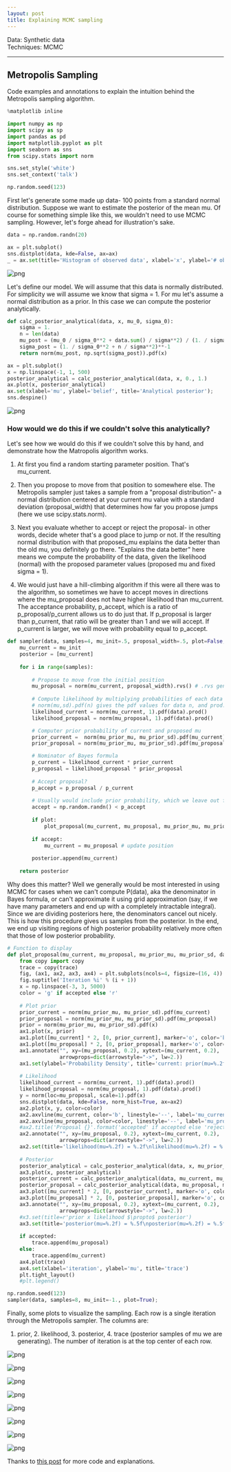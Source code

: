 ```yaml
---
layout: post
title: Explaining MCMC sampling
---
```


Data: Synthetic data  
Techniques: MCMC


---

## Metropolis Sampling

Code examples and annotations to explain the intuition behind the Metropolis sampling algorithm. 


```python
%matplotlib inline

import numpy as np
import scipy as sp
import pandas as pd
import matplotlib.pyplot as plt
import seaborn as sns
from scipy.stats import norm

sns.set_style('white')
sns.set_context('talk')

np.random.seed(123)
```


First let's generate some made up data- 100 points from a standard normal distribution.
Suppose we want to estimate the posterior of the mean mu. Of course for something simple like this, we wouldn't need to use MCMC sampling. However, let's forge ahead for illustration's sake.


```python
data = np.random.randn(20)
```


```python
ax = plt.subplot()
sns.distplot(data, kde=False, ax=ax)
_ = ax.set(title='Histogram of observed data', xlabel='x', ylabel='# observations');
```

![png](/images/output_5_0.png)


Let's define our model. We will assume that this data is normally distributed. For simplicity we will assume we know that sigma = 1. For mu let's assume a normal distribution as a prior. In this case we can compute the posterior analytically.


```python
def calc_posterior_analytical(data, x, mu_0, sigma_0):
    sigma = 1.
    n = len(data)
    mu_post = (mu_0 / sigma_0**2 + data.sum() / sigma**2) / (1. / sigma_0**2 + n / sigma**2)
    sigma_post = (1. / sigma_0**2 + n / sigma**2)**-1
    return norm(mu_post, np.sqrt(sigma_post)).pdf(x)

ax = plt.subplot()
x = np.linspace(-1, 1, 500)
posterior_analytical = calc_posterior_analytical(data, x, 0., 1.)
ax.plot(x, posterior_analytical)
ax.set(xlabel='mu', ylabel='belief', title='Analytical posterior');
sns.despine()
```


![png](/images/output_7_0.png)


### How would we do this if we couldn't solve this analytically?

Let's see how we would do this if we couldn't solve this by hand, and demonstrate how the Matropolis algorithm works.

1. At first you find a random starting parameter position. That's mu_current.

2. Then you propose to move from that position to somewhere else. The Metropolis sampler just takes a sample from a "proposal distribution"- a normal distribution centered at your current mu value with a standard deviation (proposal_width) that determines how far you propose jumps (here we use scipy.stats.norm).

3. Next you evaluate whether to accept or reject the proposal- in other words, decide wheter that's a good place to jump or not. If the resulting normal distribution with that proposed_mu explains the data better than the old mu, you definitely go there. "Explains the data better" here means we compute the probability of the data, given the likelihood (normal) with the proposed parameter values (proposed mu and fixed sigma = 1).

4. We would just have a hill-climbing algorithm if this were all there was to the algorithm, so sometimes we have to accept moves in directions where the mu_proposal does not have higher likelihood than mu_current. The acceptance probability, p_accept, which is a ratio of p_proposal/p_current allows us to do just that. If p_proposal is larger than p_current, that ratio will be greater than 1 and we will accept. If p_current is larger, we will move with probability equal to p_accept.

```python
def sampler(data, samples=4, mu_init=.5, proposal_width=.5, plot=False, mu_prior_mu=0, mu_prior_sd=1.):
    mu_current = mu_init
    posterior = [mu_current]
    
    for i in range(samples):
        
        # Propose to move from the initial position
        mu_proposal = norm(mu_current, proposal_width).rvs() # .rvs generates random samples
        
        # Compute likelihood by multiplying probabilities of each data point.
        # norm(mu,sd).pdf(n) gives the pdf values for data n, and prod.() takes their product
        likelihood_current = norm(mu_current, 1).pdf(data).prod() 
        likelihood_proposal = norm(mu_proposal, 1).pdf(data).prod()

        # Computer prior probability of current and proposed mu
        prior_current =  norm(mu_prior_mu, mu_prior_sd).pdf(mu_current)
        prior_proposal = norm(mu_prior_mu, mu_prior_sd).pdf(mu_proposal)

        # Nominator of Bayes formula
        p_current = likelihood_current * prior_current
        p_proposal = likelihood_proposal * prior_proposal
        
        # Accept proposal?
        p_accept = p_proposal / p_current
        
        # Usually would include prior probability, which we leave out for simplicity
        accept = np.random.randn() < p_accept
        
        if plot:
            plot_proposal(mu_current, mu_proposal, mu_prior_mu, mu_prior_sd, data, accept, posterior, i)
            
        if accept:
            mu_current = mu_proposal # update position 
            
        posterior.append(mu_current)
        
    return posterior
```

Why does this matter? Well we generally would be most interested in using MCMC for cases when we can't compute P(data), aka the denominator in Bayes formula, or can't approximate it using grid approximation (say, if we have many parameters and end up with a completely intractable integral). Since we are dividing posteriors here, the denominators cancel out nicely. This is how this procedure gives us samples from the posterior. In the end, we end up visiting regions of high posterior probability relatively more often that those of low posterior probability.


```python
# Function to display
def plot_proposal(mu_current, mu_proposal, mu_prior_mu, mu_prior_sd, data, accepted, trace, i):
    from copy import copy
    trace = copy(trace)
    fig, (ax1, ax2, ax3, ax4) = plt.subplots(ncols=4, figsize=(16, 4))
    fig.suptitle('Iteration %i' % (i + 1))
    x = np.linspace(-3, 3, 5000)
    color = 'g' if accepted else 'r'
        
    # Plot prior
    prior_current = norm(mu_prior_mu, mu_prior_sd).pdf(mu_current)
    prior_proposal = norm(mu_prior_mu, mu_prior_sd).pdf(mu_proposal)
    prior = norm(mu_prior_mu, mu_prior_sd).pdf(x)
    ax1.plot(x, prior)
    ax1.plot([mu_current] * 2, [0, prior_current], marker='o', color='b')
    ax1.plot([mu_proposal] * 2, [0, prior_proposal], marker='o', color=color)
    ax1.annotate("", xy=(mu_proposal, 0.2), xytext=(mu_current, 0.2),
                 arrowprops=dict(arrowstyle="->", lw=2.))
    ax1.set(ylabel='Probability Density', title='current: prior(mu=%.2f) = %.2f\nproposal: prior(mu=%.2f) = %.2f' % (mu_current, prior_current, mu_proposal, prior_proposal))
    
    # Likelihood
    likelihood_current = norm(mu_current, 1).pdf(data).prod()
    likelihood_proposal = norm(mu_proposal, 1).pdf(data).prod()
    y = norm(loc=mu_proposal, scale=1).pdf(x)
    sns.distplot(data, kde=False, norm_hist=True, ax=ax2)
    ax2.plot(x, y, color=color)
    ax2.axvline(mu_current, color='b', linestyle='--', label='mu_current')
    ax2.axvline(mu_proposal, color=color, linestyle='--', label='mu_proposal')
    #ax2.title('Proposal {}'.format('accepted' if accepted else 'rejected'))
    ax2.annotate("", xy=(mu_proposal, 0.2), xytext=(mu_current, 0.2),
                 arrowprops=dict(arrowstyle="->", lw=2.))
    ax2.set(title='likelihood(mu=%.2f) = %.2f\nlikelihood(mu=%.2f) = %.2f' % (mu_current, 1e14*likelihood_current, mu_proposal, 1e14*likelihood_proposal))
    
    # Posterior
    posterior_analytical = calc_posterior_analytical(data, x, mu_prior_mu, mu_prior_sd)
    ax3.plot(x, posterior_analytical)
    posterior_current = calc_posterior_analytical(data, mu_current, mu_prior_mu, mu_prior_sd)
    posterior_proposal = calc_posterior_analytical(data, mu_proposal, mu_prior_mu, mu_prior_sd)
    ax3.plot([mu_current] * 2, [0, posterior_current], marker='o', color='b')
    ax3.plot([mu_proposal] * 2, [0, posterior_proposal], marker='o', color=color)
    ax3.annotate("", xy=(mu_proposal, 0.2), xytext=(mu_current, 0.2),
                 arrowprops=dict(arrowstyle="->", lw=2.))
    #x3.set(title=r'prior x likelihood $\propto$ posterior')
    ax3.set(title='posterior(mu=%.2f) = %.5f\nposterior(mu=%.2f) = %.5f' % (mu_current, posterior_current, mu_proposal, posterior_proposal))
    
    if accepted:
        trace.append(mu_proposal)
    else:
        trace.append(mu_current)
    ax4.plot(trace)
    ax4.set(xlabel='iteration', ylabel='mu', title='trace')
    plt.tight_layout()
    #plt.legend()
```


```python
np.random.seed(123)
sampler(data, samples=8, mu_init=-1., plot=True);
```
Finally, some plots to visualize the sampling. Each row is a single iteration through the Metropolis sampler. The columns are:
1. prior, 2. likelihood, 3. posterior, 4. trace (posterior samples of mu we are generating).
The number of iteration is at the top center of each row.

![png](/images/output_13_0.png)



![png](/images/output_13_1.png)



![png](/images/output_13_2.png)



![png](/images/output_13_3.png)



![png](/images/output_13_4.png)



![png](/images/output_13_5.png)



![png](/images/output_13_6.png)



![png](/images/output_13_7.png)

Thanks to [this post](http://twiecki.github.io/blog/2015/11/10/mcmc-sampling/) for more code and explanations.

